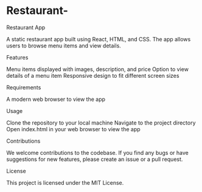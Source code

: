 # Restaurant-
Restaurant App

A static restaurant app built using React, HTML, and CSS. The app allows users to browse menu items and view details.


Features

Menu items displayed with images, description, and price
Option to view details of a menu item
Responsive design to fit different screen sizes 


Requirements

A modern web browser to view the app


Usage

Clone the repository to your local machine
Navigate to the project directory
Open index.html in your web browser to view the app


Contributions

We welcome contributions to the codebase. If you find any bugs or have suggestions for new features, please create an issue or a pull request.

License

This project is licensed under the MIT License.
